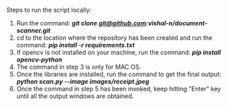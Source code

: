 
Steps to run the script locally:

1. Run the command: ***git clone git@github.com:vishal-n/document-scanner.git***
2. cd to the location where the repository has been created and run the command: ***pip install -r requirements.txt***
3. If opencv is not installed on your machine, run the command: ***pip install opencv-python***
4. The command in step 3 is only for MAC OS.
5. Once the libraries are installed, run the command to get the final output: ***python scan.py --image images/receipt.jpeg***
6. Once the command in step 5 has been invoked, keep hitting "Enter" key until all the output windows are obtained.
